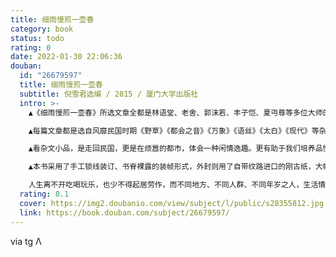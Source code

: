 ```yaml
---
title: 细雨慢煎一壶春
category: book
status: todo
rating: 0
date: 2022-01-30 22:06:36
douban:
  id: "26679597"
  title: 细雨慢煎一壶春
  subtitle: 倪雪君选编 / 2015 / 厦门大学出版社
  intro: >-
    ▲《细雨慢煎一壶春》所选文章全都是林语堂、老舍、郭沫若、丰子恺、夏丏尊等多位大师的经典之作，在中国文学史上有不可替代的地位。每位大师都是目前市面流行民国图书的代表人物，本书可谓是最全面、权威的汇集了民国大家经典之作的精品读本。

    ▲每篇文章都是选自风靡民国时期《野草》《都会之音》《万象》《语丝》《太白》《现代》等杂志的小品。精品、经典一网打尽。玩味不可复制的民国风尚，体悟独一无二的民国气质。

    ▲看杂文小品，是走回民国，更是在烦嚣的都市，体会一种闲情逸趣。更有助于我们培养品性，陶冶情操。

    ▲本书采用了手工锁线装订、书脊裸露的装帧形式，外封则用了自带纹路进口的刚古纸，大幅度提升图书品质感，值得珍藏。

    人生离不开吃喝玩乐，也少不得起居劳作，而不同地方、不同人群、不同年岁之人，生活情形是不同的。当我们细细观察那被普通人司空见惯的世俗生活时，从民风民情中可以探求到其中蕴含的许多奥秘，那其实是很有兴味的。《细雨慢煎一壶春》收选了周木斋、夏丏尊等多位民国学者文人和人生有关的小品文。“草堂春睡足，窗外日迟迟”一派闲情；“映竹无人见，时闻下子声”一片逸趣。生活需要清闲，需要情趣。我们不赞成“浮生如梦”的消极人生态度，但也不主张劳劳碌碌地为个人名利而活，尤其是要远离那种为谋取个人功利而不择手段的污浊环境。培养品性，陶冶情操，往往就是从宁静致远的“闲”中得来的。让我们一起和大师品下午茶，语人间世事百态。
  rating: 8.1
  cover: https://img2.doubanio.com/view/subject/l/public/s28355812.jpg
  link: https://book.douban.com/subject/26679597/
---
```


via tg Λ